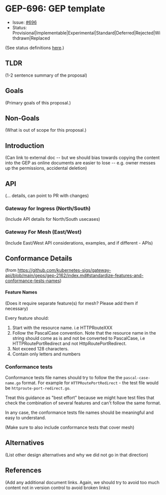 # GEP-696: GEP template

* Issue: [#696](https://github.com/kubernetes-sigs/gateway-api/issues/696)
* Status: Provisional|Implementable|Experimental|Standard|Deferred|Rejected|Withdrawn|Replaced

(See status definitions [here](/geps/overview/#gep-states).)

## TLDR

(1-2 sentence summary of the proposal)

## Goals

(Primary goals of this proposal.)

## Non-Goals

(What is out of scope for this proposal.)

## Introduction

(Can link to external doc -- but we should bias towards copying
the content into the GEP as online documents are easier to lose
-- e.g. owner messes up the permissions, accidental deletion)

## API
(... details, can point to PR with changes)

### Gateway for Ingress (North/South)
(Include API details for North/South usecases)

### Gateway For Mesh (East/West)
(Include East/West API considerations, examples, and if different - APIs)

## Conformance Details

(from https://github.com/kubernetes-sigs/gateway-api/blob/main/geps/gep-2162/index.md#standardize-features-and-conformance-tests-names)

#### Feature Names

(Does it require separate feature(s) for mesh? Please add them if necessary)

Every feature should:

1. Start with the resource name. i.e HTTPRouteXXX
2. Follow the PascalCase convention. Note that the resource name in the string should come as is and not be converted to PascalCase, i.e HTTPRoutePortRedirect and not HttpRoutePortRedirect.
3. Not exceed 128 characters.
4. Contain only letters and numbers

### Conformance tests 

Conformance tests file names should try to follow the the `pascal-case-name.go` format.
For example for `HTTPRoutePortRedirect` - the test file would be `httproute-port-redirect.go`.

Treat this guidance as "best effort" because we might have test files that check the combination of several features and can't follow the same format.

In any case, the conformance tests file names should be meaningful and easy to understand.

(Make sure to also include conformance tests that cover mesh)

## Alternatives

(List other design alternatives and why we did not go in that
direction)

## References

(Add any additional document links. Again, we should try to avoid
too much content not in version control to avoid broken links)
